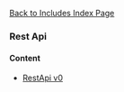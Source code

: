 [Back to Includes Index Page](https://github.com/SorinGFS/express-access-proxy/blob/master/config/servers/includes)

### Rest Api

#### Content
- [RestApi v0](https://github.com/SorinGFS/express-access-proxy/blob/master/config/servers/includes/base/objects/roles/rest-api/v0)